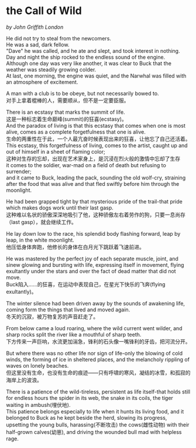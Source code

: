 # the Call of Wild
_by John Griffith London_

He did not try to steal from the newcomers.  
He was a sad, dark fellow.  
"Dave" he was called, and he ate and slept, and took interest in nothing.  
Day and night the ship rocked to the endless sound of the engine.  
Although one day was very like another, it was clear to Buck that the weather was steadily growing colder.  
At last, one morning, the engine was quiet, and the Narwhal was filled with an atmosphere of excitement.

A man with a club is to be obeye, but not necessarily bowed to.  
对手上拿着棍棒的人，需要顺从，但不是一定要臣服。

There is an ecstasy that marks the summit of life.  
这是一种标志着生命巅峰(summit)的狂喜(ecstasy)。  
And the paradox of living is that this ecstasy that comes when one is most alive, comes as a complete forgetfulness that one is alive.  
生命的两重性在于此，一个人最亢奋时候表现出来的狂喜，让他忘了自己还活着。  
This ecstasy, this forgetfulness of living, comes to the artist, caught up and out of himself in a sheet of flaming color;  
这种对生存的忘却，出现在艺术家身上，是沉浸在烈火般的激情中忘却了生存  
it comes to the soldier, war-mad on a field of death but refusing to surrender;  
and it came to Buck, leading the pack, sounding the old wolf-cry, straining after the food that was alive and that fled swiftly before him through the moonlight.

He had been grapped tight by that mysterious pride of the trail-that pride which makes dogs work until their last gasp.  
这种难以名状的骄傲深深地吸引了他，这种骄傲左右着劳作的狗，只要一息尚存（last gasp），就会继续工作。

He lay down low to the race, his splendid body flashing forward, leap by leap, in the white moonlight.  
他压低身体奔跑，他修长的身体在白月光下跳跃着飞速前进。

He was mastered by the perfect joy of each separate muscle, joint, and sinew glowing and bursting with life, expressing itself in movement, flying exultantly under the stars and over the fact of dead matter that did not move.  
Buck陷入……的狂喜，在运动中表现自己，在星光下快乐的飞奔(flying exultantly)。

The winter silence had been driven away by the sounds of awakening life, coming form the things that lived and moved again.  
冬天的沉寂，被万物复苏的声音赶走了。

From below came a loud roaring, where the wild current went wilder, and sharp rocks split the river like a mouthful of sharp teeth.  
下方传来一声巨响，水流更加湍急，锋利的石头像一嘴锋利的牙齿，把河流分开。

But where there was no other life nor sign of life-only the blowing of cold winds, the forming of ice in sheltered places, and the melancholy rippling of waves on lonely beaches.  
但这里没有生命，也没有生命的痕迹——只有呼啸的寒风，凝结的冰雪，和孤寂的海岸上的波浪。

There is a patience of the wild-tireless, persistent as life itself-that holds still for endless hours the spider in its web, the snake in its coils, the tiger waiting in ambush(埋伏地).  
This patience belongs especially to life when it hunts its living food, and it belonged to Buck as he kept beside the herd, slowing its progress, upsetting the young bulls, harassing(不断攻击) the cows(雌性动物) with their half-grown calves(幼崽), and driving the wounded bull mad with helpless rage.  
